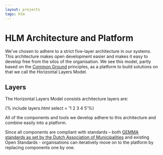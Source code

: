 ```yaml
---
layout: projects
tags: hlm
---
```


# HLM Architecture and Platform

We've chosen to adhere to a strict five-layer architecture in our systems. This architecture makes open development easier and makes it easy to develop free from the silos of the organisation. We see this model, partly based on the [Common Ground](https://vng.nl/samen-organiseren/common-ground) principles, as a platform to build solutions on that we call the Horizontal Layers Model.

## Layers

The Horizontal Layers Model consists architecture layers are:

{% include layers.html select = '1 2 3 4 5'%}

All of the components and tools we develop adhere to this architecture and combine easily into a platform.

Since all components are compliant with standards – both [GEMMA standards as set by the Dutch Association of Municipalities](https://gemmaonline.nl) and existing Open Standards - organisations can iteratively move on to the platform by replacing components one by one.
